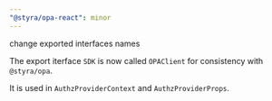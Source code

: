 ```yaml
---
"@styra/opa-react": minor
---
```


change exported interfaces names

The export iterface `SDK` is now called `OPAClient` for consistency with `@styra/opa`.

It is used in `AuthzProviderContext` and `AuthzProviderProps`.
